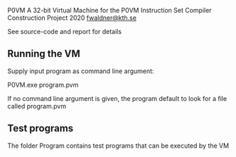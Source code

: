 P0VM
A 32-bit Virtual Machine for the P0VM Instruction Set
Compiler Construction Project 2020 fwaldner@kth.se

See source-code and report for details

## Running the VM
Supply input program as command line argument:

P0VM.exe program.pvm

If no command line argument is given, the program default to look for a file called program.pvm

## Test programs
The folder Program contains test programs that can be executed by the VM

